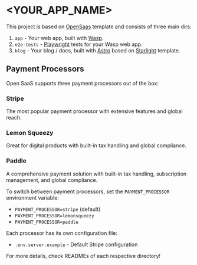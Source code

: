 # <YOUR_APP_NAME>

This project is based on [OpenSaas](https://opensaas.sh) template and consists of three main dirs:
1. `app` - Your web app, built with [Wasp](https://wasp.sh).
2. `e2e-tests` - [Playwright](https://playwright.dev/) tests for your Wasp web app.
3. `blog` - Your blog / docs, built with [Astro](https://docs.astro.build) based on [Starlight](https://starlight.astro.build/) template.

## Payment Processors

Open SaaS supports three payment processors out of the box:

### Stripe
The most popular payment processor with extensive features and global reach.

### Lemon Squeezy
Great for digital products with built-in tax handling and global compliance.

### Paddle
A comprehensive payment solution with built-in tax handling, subscription management, and global compliance.

To switch between payment processors, set the `PAYMENT_PROCESSOR` environment variable:
- `PAYMENT_PROCESSOR=stripe` (default)
- `PAYMENT_PROCESSOR=lemonsqueezy`
- `PAYMENT_PROCESSOR=paddle`

Each processor has its own configuration file:
- `.env.server.example` - Default Stripe configuration

For more details, check READMEs of each respective directory!
